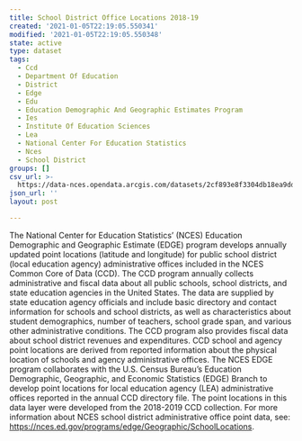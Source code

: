 ```yaml
---
title: School District Office Locations 2018-19
created: '2021-01-05T22:19:05.550341'
modified: '2021-01-05T22:19:05.550348'
state: active
type: dataset
tags:
  - Ccd
  - Department Of Education
  - District
  - Edge
  - Edu
  - Education Demographic And Geographic Estimates Program
  - Ies
  - Institute Of Education Sciences
  - Lea
  - National Center For Education Statistics
  - Nces
  - School District
groups: []
csv_url: >-
  https://data-nces.opendata.arcgis.com/datasets/2cf893e8f3304db18ea9dd239acc74a3_0.csv?outSR=%7B%22latestWkid%22%3A4269%2C%22wkid%22%3A4269%7D
json_url: ''
layout: post

---
```

The National Center for Education Statistics’ (NCES) Education Demographic and Geographic Estimate (EDGE) program develops annually updated point locations (latitude and longitude) for public school district (local education agency) administrative offices included in the NCES Common Core of Data (CCD). The CCD program annually collects administrative and fiscal data about all public schools, school districts, and state education agencies in the United States. The data are supplied by state education agency officials and include basic directory and contact information for schools and school districts, as well as characteristics about student demographics, number of teachers, school grade span, and various other administrative conditions. The CCD program also provides fiscal data about school district revenues and expenditures. CCD school and agency point locations are derived from reported information about the physical location of schools and agency administrative offices. The NCES EDGE program collaborates with the U.S. Census Bureau’s Education Demographic, Geographic, and Economic Statistics (EDGE) Branch to develop point locations for local education agency (LEA) administrative offices reported in the annual CCD directory file. The point locations in this data layer were developed from the 2018-2019 CCD collection. For more information about NCES school district administrative office point data, see: <a href='https://nces.ed.gov/programs/edge/Geographic/SchoolLocations' rel='nofollow ugc' target='_blank'>https://nces.ed.gov/programs/edge/Geographic/SchoolLocations</a>.
